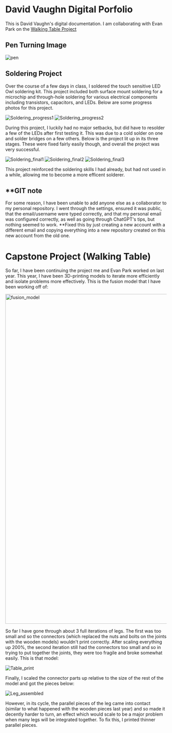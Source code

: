 
# David Vaughn Digital Porfolio

This is David Vaughn's digital documentation. I am collaborating with Evan Park on the [Walking Table Project](https://github.com/evancpark-png/Walking-Table)


## Pen Turning Image
![pen](https://github.com/user-attachments/assets/c91ead50-11d5-4c92-a024-05ff66fd2715)



## Soldering Project
Over the course of a few days in class, I soldered the touch sensitive LED Owl soldering kit. This project included both surface mount soldering for a microchip and through-hole soldering for various electrical components including transistors, capacitors, and LEDs. Below are some progress photos for this project.

![Soldering_progress1](https://github.com/user-attachments/assets/089c8977-e903-43ea-a0f2-e99695aeac76)
![Soldering_progress2](https://github.com/user-attachments/assets/31b57019-55fe-4264-aa76-755ddc6cae49)


During this project, I luckily had no major setbacks, but did have to resolder a few of the LEDs after first testing it. This was due to a cold solder on one and solder bridges on a few others. Below is the project lit up in its three stages. These were fixed fairly easily though, and overall the project was very successful.

![Soldering_final1](https://github.com/user-attachments/assets/2d84ab26-1980-4dd8-a2b3-75869ca47e8b)
![Soldering_final2](https://github.com/user-attachments/assets/f198532c-d185-4531-8045-4dcc3b1d0a0c)
![Soldering_final3](https://github.com/user-attachments/assets/5d4f667e-569c-44ff-b36a-c6d2536f664c)


This project reinforced  the soldering skills I had already, but had not used in a while, allowing me to become a more efficent solderer.

## **GIT note
For some reason, I have been unable to add anyone else as a collaborator to my personal repository. I went through the settings, ensured it was public, that the email/username were typed correctly, and that my personal email was configured correctly, as well as going through ChatGPT's tips, but nothing seemed to work. **Fixed this by just creating a new account with a different email and copying everything into a new repository created on this new account from the old one.

# Capstone Project (Walking Table)
So far, I have been continuing the project me and Evan Park worked on last year. This year, I have been 3D-printing models to iterate more efficiently and isolate problems more effectively. This is the fusion model that I have been working off of:

<img width="1919" height="1030" alt="fusion_model" src="https://github.com/user-attachments/assets/4b0cefd1-a241-426a-9bf5-5dfab95f857b" />


So far I have gone through about 3 full iterations of legs. The first was too small and so the connectors (which replaced the nuts and bolts on the joints with the wooden models) wouldn't print correctly. After scaling everything up 200%, the second iteration still had the connectors too small and so in trying to put together the joints, they were too fragile and broke somewhat easily. This is that model:

![Table_print](https://github.com/user-attachments/assets/cf67416f-580c-45c1-8a74-4a3c523cc113)


Finally, I scaled the connector parts up relative to the size of the rest of the model and got the pieces below:

![Leg_assembled](https://github.com/user-attachments/assets/1ee36a50-1bef-41d3-8a6f-181469847648)


However, in its cycle, the parallel pieces of the leg came into contact (similar to what happened with the wooden pieces last year) and so made it decently harder to turn, an effect which would scale to be a major problem when many legs will be integrated together. To fix this, I printed thinner parallel pieces.
